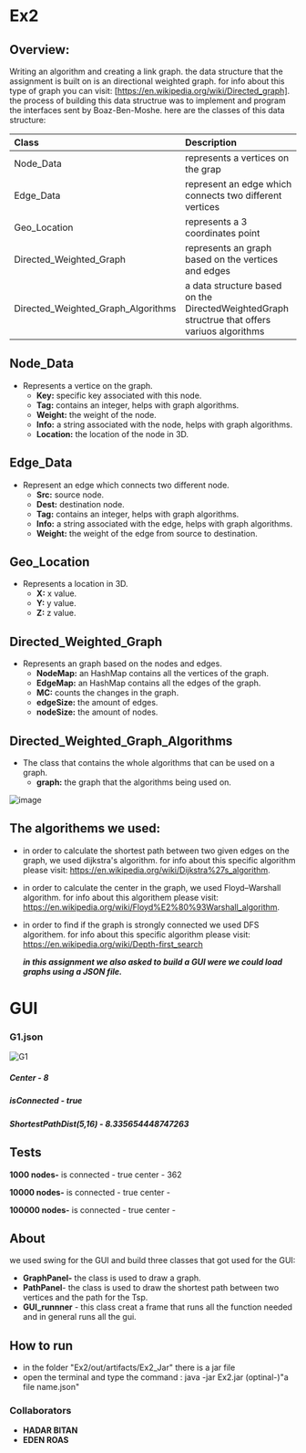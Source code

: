 #  Ex2

## Overview:
Writing an algorithm and creating a link graph.
the data structure that the assignment is built on is an directional weighted graph. 
for info about this type of graph you can visit: [https://en.wikipedia.org/wiki/Directed_graph].
the process of building this data structrue was to implement and program the interfaces sent by Boaz-Ben-Moshe.
here are the classes of this data structure:

| Class      | Description |
| :------------| :------------|
| Node_Data  | represents a vertices on the grap |
| Edge_Data   |   represent an edge which connects two different vertices|
| Geo_Location      |    represents a 3 coordinates point|
| Directed_Weighted_Graph      |    represents an graph based on the vertices and edges |
| Directed_Weighted_Graph_Algorithms      |    a data structure based on the DirectedWeightedGraph structrue that offers variuos algorithms | 

## Node_Data
+ Represents a vertice on the graph.
   + **Key:** specific key associated with this node.
   + **Tag:** contains an integer, helps with graph algorithms.
   + **Weight:** the weight of the node.
   + **Info:** a string associated with the node, helps with graph algorithms.
   + **Location:** the location of the node in 3D.

## Edge_Data
+ Represent an edge which connects two different node.
    + **Src:** source node.
    + **Dest:** destination node.
    + **Tag:** contains an integer, helps with graph algorithms.
    + **Info:** a string associated with the edge, helps with graph algorithms.
    + **Weight:** the weight of the edge from source to destination.
    
## Geo_Location
+ Represents a location in 3D.
  + **X:** x value.
  + **Y:** y value.
  + **Z:** z value.

## Directed_Weighted_Graph
+ Represents an graph based on the nodes and edges.
  + **NodeMap:** an HashMap contains all the vertices of the graph.
  + **EdgeMap:** an HashMap contains all the edges of the graph.
  + **MC:** counts the changes in the graph.
  + **edgeSize:** the amount of edges.
  + **nodeSize:** the amount of nodes.

## Directed_Weighted_Graph_Algorithms
+ The class that contains the whole algorithms that can be used on a graph.
     + **graph:** the graph that the algorithms being used on. 

![image](https://user-images.githubusercontent.com/92533182/145768109-4e0bff58-b817-4ef4-8a83-1eecc66e04a6.png)

## The algorithems we used:
+ in order to calculate the shortest path between two given edges on the graph, we used dijkstra's algorithm.
  for info about this specific algorithm please visit: https://en.wikipedia.org/wiki/Dijkstra%27s_algorithm.
+ in order to calculate the center in the graph, we used Floyd–Warshall algorithm.
  for info about this algorithem please visit: https://en.wikipedia.org/wiki/Floyd%E2%80%93Warshall_algorithm.
+ in order to find if the graph is strongly connected  we used DFS algorithem.
  for info about this specific algorithm please visit: https://en.wikipedia.org/wiki/Depth-first_search
  
 
  
  ***in this assignment we also asked to build a GUI were we could load graphs using a JSON file.***

# GUI
### G1.json

![G1](https://user-images.githubusercontent.com/92533182/146030677-c54ef26d-b1eb-4374-ade6-fa93d922ef33.png)
##### Center - 8
##### isConnected - true
##### ShortestPathDist(5,16) - 8.335654448747263

## Tests
**1000 nodes-**
is connected - true
center - 362

**10000 nodes-**
is connected - true
center -

**100000 nodes-**
is connected - true
center - 

## About
 we used swing for the GUI and build three classes that got used for the GUI: 
   + **GraphPanel-** the class is used to draw a graph.
   + **PathPanel**- the class is used to draw the shortest path between two vertices and the path for the Tsp.
   + **GUI_runnner** - this class creat a frame that runs all the function needed and in general runs all the gui.
## How to run
  + in the folder "Ex2/out/artifacts/Ex2_Jar" there is a jar file
  + open the terminal and type the command : java -jar Ex2.jar (optinal-)"a file name.json"

### Collaborators
  + **HADAR BITAN**
  + **EDEN ROAS**
